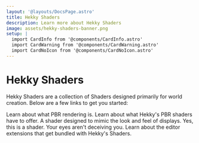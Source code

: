 ```yaml
---
layout: '@layouts/DocsPage.astro'
title: Hekky Shaders
description: Learn more about Hekky Shaders
image: assets/hekky-shaders-banner.png
setup: | 
  import CardInfo from '@components/CardInfo.astro'
  import CardWarning from '@components/CardWarning.astro'
  import CardNoIcon from '@components/CardNoIcon.astro'
---
```

# Hekky Shaders

Hekky Shaders are a collection of Shaders designed primarily for world creation. Below are a few links to get you started:

<CardNoIcon title="What is PBR?" href="/en/shaders/understanding-pbr/what-is-pbr">
Learn about what PBR rendering is.
</CardNoIcon>

<CardNoIcon title="What is Hekky PBR?" href="/en/shaders/hekky-pbr/what-is-hekky-pbr">
Learn about what Hekky's PBR shaders have to offer.
</CardNoIcon>

<CardNoIcon title="Hekky Display" href="/en/shaders/hekky-display/what-is-hekky-display">
A shader designed to mimic the look and feel of displays.
</CardNoIcon>

<CardNoIcon title="Who Asked" href="/en/shaders/who-asked">
Yes, this is a shader. Your eyes aren't deceiving you.
</CardNoIcon>

<CardNoIcon title="Editor Extensions" href="/en/shaders/misc/editor-extensions">
Learn about the editor extensions that get bundled with Hekky's Shaders.
</CardNoIcon>